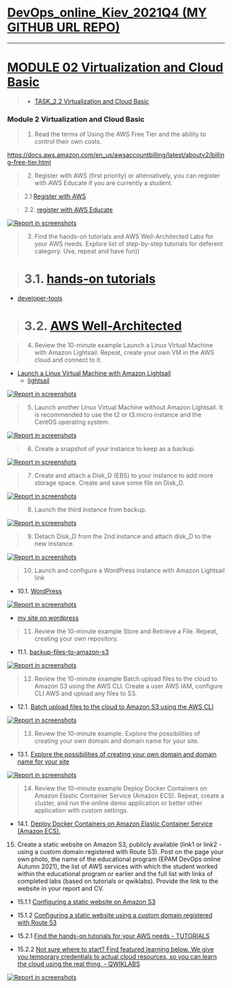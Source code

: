 
[DevOps_online_Kiev_2021Q4 (MY GITHUB URL REPO)](https://github.com/vasilkyiv/DevOps_online_Kiev_2021Q4.git)
=======================================

************************************************************************
[MODULE 02 Virtualization and Cloud Basic](https://github.com/vasilkyiv/DevOps_online_Kiev_2021Q4/tree/main/m2) 
===========================================================================
> - [TASK_2.2 Virtualization and Cloud Basic](https://github.com/vasilkyiv/DevOps_online_Kiev_2021Q4/tree/main/m2)

### Module 2 Virtualization and Cloud Basic

> 1. Read the terms of Using the AWS Free Tier and the ability to control their own costs.

https://docs.aws.amazon.com/en_us/awsaccountbilling/latest/aboutv2/billing-free-tier.html

> 2. Register with AWS (first priority) or alternatively, you can register with AWS Educate if you are currently a student.

> 2.1 [Register with AWS](https://portal.aws.amazon.com/billing/signup?redirect_url=https%3A%2F%2Faws.amazon.com%2Fregistration-confirmation#/start)

> 2.2. [register with AWS Educate](https://aws.amazon.com/education/awseducate/?nc1=h_ls)

[![*Report in screenshots*](shreenshot/1.png?raw=true)](https://github.com/vasilkyiv/DevOps_online_Kiev_2021Q4/tree/main/m2/task2.2/shreenshot/1.png)

> 3. Find the hands-on tutorials and AWS Well-Architected Labs for your AWS needs. Explore list of step-by-step tutorials for deferent category. Use, repeat and have fun))

># 3.1. [hands-on tutorials](https://aws.amazon.com/getting-started/hands-on/?awsf.getting-started-category=category%23compute&awsf.getting-started-content-type=content-type%23hands-on&?e=gs2020&p=gsrc&awsf.getting-started-level=level%23300&getting-started-all.sort-by=item.additionalFields.sortOrder&getting-started-all.sort-order=asc)

- [developer-tools](https://aws.amazon.com/ru/products/developer-tools/)

># 3.2. [AWS Well-Architected](https://www.wellarchitectedlabs.com/) 

> 4. Review the 10-minute example Launch a Linux Virtual Machine with Amazon Lightsail. Repeat, create your own VM in the AWS cloud and connect to it.

- [Launch a Linux Virtual Machine with Amazon Lightsail](https://www.youtube.com/watch?v=e_AmFP1jhNo)
    - [lightsail](https://aws.amazon.com/ru/lightsail/)

[![*Report in screenshots*](shreenshot/2.png?raw=true)](https://github.com/vasilkyiv/DevOps_online_Kiev_2021Q4/tree/main/m2/task2.2/shreenshot/2.png)

> 5. Launch another Linux Virtual Machine without Amazon Lightsail. It is recommended to use the t2 or t3.micro instance and the CentOS operating system.

 [![*Report in screenshots*](shreenshot/3.png?raw=true)](https://github.com/vasilkyiv/DevOps_online_Kiev_2021Q4/tree/main/m2/task2.2/shreenshot/3.png)

> 6. Create a snapshot of your instance to keep as a backup.

[![*Report in screenshots*](shreenshot/4.png?raw=true)](https://github.com/vasilkyiv/DevOps_online_Kiev_2021Q4/tree/main/m2/task2.2/shreenshot/4.png)

> 7. Create and attach a Disk_D (EBS) to your instance to add more storage space. Create and save some file on Disk_D.

[![*Report in screenshots*](shreenshot/5.png?raw=true)](https://github.com/vasilkyiv/DevOps_online_Kiev_2021Q4/tree/main/m2/task2.2/shreenshot/5.png)

> 8. Launch the third instance from backup.

[![*Report in screenshots*](shreenshot/6.png?raw=true)](https://github.com/vasilkyiv/DevOps_online_Kiev_2021Q4/tree/main/m2/task2.2/shreenshot/6.png)

> 9. Detach Disk_D from the 2nd instance and attach disk_D to the new instance.

[![*Report in screenshots*](shreenshot/7.png?raw=true)](https://github.com/vasilkyiv/DevOps_online_Kiev_2021Q4/tree/main/m2/task2.2/shreenshot/7.png)

> 10. Launch and configure a WordPress instance with Amazon Lightsail link

 - 10.1. [WordPress](https://aws.amazon.com/getting-started/hands-on/launch-a-wordpress-website/?trk=gs_card)

[![*Report in screenshots*](shreenshot/8.png?raw=true)](http://35.155.36.74/)

 - [my site on wordpress](http://35.155.36.74/)

> 11. Review the 10-minute example Store and Retrieve a File. Repeat, creating your own repository.

- 11.1. [backup-files-to-amazon-s3](https://aws.amazon.com/getting-started/hands-on/backup-files-to-amazon-s3/)

[![*Report in screenshots*](shreenshot/9.png?raw=true)](https://github.com/vasilkyiv/DevOps_online_Kiev_2021Q4/tree/main/m2/task2.2/shreenshot/9.png)

> 12. Review the 10-minute example Batch upload files to the cloud to Amazon S3 using the AWS CLI. Create a user AWS IAM, configure CLI AWS and upload any files to S3.

- 12.1. [Batch upload files to the cloud to Amazon S3 using the AWS CLI](https://aws.amazon.com/getting-started/hands-on/backup-files-to-amazon-s3/)

[![*Report in screenshots*](shreenshot/10.png?raw=true)](https://github.com/vasilkyiv/DevOps_online_Kiev_2021Q4/tree/main/m2/task2.2/shreenshot/10.png)

> 13. Review the 10-minute example. Explore the possibilities of creating your own domain and domain name for your site.

- 13.1. [Explore the possibilities of creating your own domain and domain name for your site](https://aws.amazon.com/getting-started/hands-on/get-a-domain/?nc1=h_ls)

[![*Report in screenshots*](shreenshot/11.png?raw=true)](https://github.com/vasilkyiv/DevOps_online_Kiev_2021Q4/tree/main/m2/task2.2/shreenshot/11.png)

> 14. Review the 10-minute example Deploy Docker Containers on Amazon Elastic Container Service (Amazon ECS). Repeat, create a cluster, and run the online demo application or better other application with custom settings.

- 14.1. [Deploy Docker Containers on Amazon Elastic Container Service (Amazon ECS).](https://docs.aws.amazon.com/AmazonECS/latest/userguide/docker-basics.html)

15. Create a static website on Amazon S3, publicly available (link1 or link2 - using a custom domain registered with Route 53). Post on the page your own photo, the name of the educational program (EPAM DevOps online Autumn 2021), the list of AWS services with which the student worked within the educational program or earlier and the full list with links of completed labs (based on tutorials or qwiklabs). Provide the link to the website in your report and СV.

- 15.1.1 [Configuring a static website on Amazon S3](https://docs.aws.amazon.com/AmazonS3/latest/userguide/HostingWebsiteOnS3Setup.html) 
- 15.1.2 [Configuring a static website using a custom domain registered with Route 53](https://docs.aws.amazon.com/AmazonS3/latest/userguide/website-hosting-custom-domain-walkthrough.html) 

- 15.2.1 [Find the hands-on tutorials for your AWS needs  - TUTORIALS ](https://aws.amazon.com/getting-started/hands-on/?awsf.getting-started-content-type=content-type%23hands-on&?e=gs2020&p=gsrc&getting-started-all.sort-by=item.additionalFields.sortOrder&getting-started-all.sort-order=asc&awsf.getting-started-category=*all&awsf.getting-started-level=*all) 

- 15.2.2 [Not sure where to start? Find featured learning below. We give you temporary credentials to actual cloud resources, so you can learn the cloud using the real thing. - QWIKLABS](https://amazon.qwiklabs.com/) 

[![*Report in screenshots*](shreenshot/12.png?raw=true)](https://s3.amazonaws.com/ostapenko.info/index.html?)
